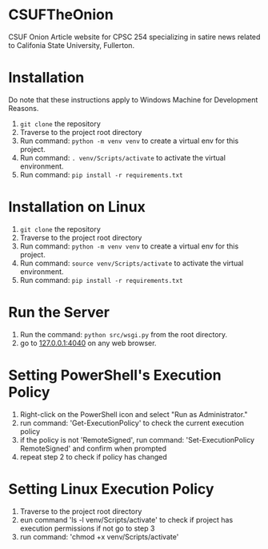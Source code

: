 # CSUFTheOnion
CSUF Onion Article website for CPSC 254 specializing in satire news related to Califonia State University, Fullerton.

# Installation
Do note that these instructions apply to Windows Machine for Development Reasons.

1. `git clone` the repository
2. Traverse to the project root directory
3. Run command: `python -m venv venv` to create a virtual env for this project.
4. Run command: `. venv/Scripts/activate` to activate the virtual environment.
5. Run command: `pip install -r requirements.txt`

# Installation on Linux
1. `git clone` the repository
2. Traverse to the project root directory
3. Run command: `python -m venv venv` to create a virtual env for this project.
4. Run command: `source venv/Scripts/activate` to activate the virtual environment.
5. Run command: `pip install -r requirements.txt`

# Run the Server
1. Run the command: `python src/wsgi.py` from the root directory.
2. go to [127.0.0.1:4040](http://127.0.0.1:4040) on any web browser.
   
# Setting PowerShell's Execution Policy
1. Right-click on the PowerShell icon and select "Run as Administrator."
2. run command: 'Get-ExecutionPolicy' to check the current execution policy 
3. if the policy is not 'RemoteSigned', run command: 'Set-ExecutionPolicy RemoteSigned' and confirm when prompted
5. repeat step 2 to check if policy has changed

# Setting Linux Execution Policy
1. Traverse to the project root directory
2. eun command 'ls -l venv/Scripts/activate' to check if project has execution permissions if not go to step 3
3. run command: 'chmod +x venv/Scripts/activate'




